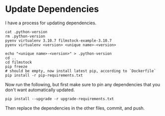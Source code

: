 # Update Dependencies

I have a process for updating dependencies.

```
cat .python-version
rm .python-version
pyenv virtualenv 3.10.7 filmstock-example-3.10.7
pyenv virtualenv <version> <unique name>-<version>

echo "<unique name>-<version>" > .python-version
cd ..
cd filmstock
pip freeze
# should be empty, now install latest pip, according to `Dockerfile`
pip install -r pip-requirements.txt
```

Now run the following, but first make sure to pin 
any dependencies that you don't want automatically 
updated.

```
pip install --upgrade -r upgrade-requirements.txt
```

Then replace the dependencies in the other files, commit, and push.
